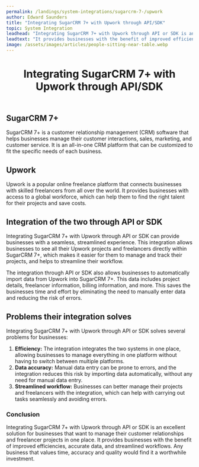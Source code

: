 ```yaml
---
permalink: /landings/system-integrations/sugarcrm-7-/upwork
author: Edward Saunders
title: "Integrating SugarCRM 7+ with Upwork through API/SDK"
topic: System Integration
leadhead: "Integrating SugarCRM 7+ with Upwork through API or SDK is an excellent solution for businesses that want to manage their customer relationships and freelancer projects in one place"
leadtext: "It provides businesses with the benefit of improved efficiencies, accurate data, and streamlined workflows. Any business that values time, accuracy and quality would find it a worthwhile investment."
image: /assets/images/articles/people-sitting-near-table.webp
---
```

<div class="arttext">	<header>
		<h1>Integrating SugarCRM 7+ with Upwork through API/SDK</h1>
	</header>
	<section>
		<h2>SugarCRM 7+</h2>
		<p>SugarCRM 7+ is a customer relationship management (CRM) software that helps businesses manage their customer interactions, sales, marketing, and customer service. It is an all-in-one CRM platform that can be customized to fit the specific needs of each business.</p>
	</section>
	<section>
		<h2>Upwork</h2>
		<p>Upwork is a popular online freelance platform that connects businesses with skilled freelancers from all over the world. It provides businesses with access to a global workforce, which can help them to find the right talent for their projects and save costs.</p>
	</section>
	<section>
		<h2>Integration of the two through API or SDK</h2>
		<p>Integrating SugarCRM 7+ with Upwork through API or SDK can provide businesses with a seamless, streamlined experience. This integration allows businesses to see all their Upwork projects and freelancers directly within SugarCRM 7+, which makes it easier for them to manage and track their projects, and helps to streamline their workflow.</p>
		<p>The integration through API or SDK also allows businesses to automatically import data from Upwork into SugarCRM 7+. This data includes project details, freelancer information, billing information, and more. This saves the businesses time and effort by eliminating the need to manually enter data and reducing the risk of errors.</p>
	</section>
	<section>
		<h2>Problems their integration solves</h2>
		<p>Integrating SugarCRM 7+ with Upwork through API or SDK solves several problems for businesses:</p>
		<ol>
			<li><strong>Efficiency:</strong> The integration integrates the two systems in one place, allowing businesses to manage everything in one platform without having to switch between multiple platforms.</li>
			<li><strong>Data accuracy:</strong> Manual data entry can be prone to errors, and the integration reduces this risk by importing data automatically, without any need for manual data entry.</li>
			<li><strong>Streamlined workflow:</strong> Businesses can better manage their projects and freelancers with the integration, which can help with carrying out tasks seamlessly and avoiding errors.</li>
		</ol>
	</section>
	<footer>
		<h3>Conclusion</h3>
		<p>Integrating SugarCRM 7+ with Upwork through API or SDK is an excellent solution for businesses that want to manage their customer relationships and freelancer projects in one place. It provides businesses with the benefit of improved efficiencies, accurate data, and streamlined workflows. Any business that values time, accuracy and quality would find it a worthwhile investment.</p>
	</footer>
</div>
